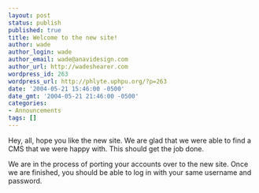 ```yaml
---
layout: post
status: publish
published: true
title: Welcome to the new site!
author: wade
author_login: wade
author_email: wade@anavidesign.com
author_url: http://wadeshearer.com
wordpress_id: 263
wordpress_url: http://phlyte.uphpu.org/?p=263
date: '2004-05-21 15:46:00 -0500'
date_gmt: '2004-05-21 21:46:00 -0500'
categories:
- Announcements
tags: []
---
```

<p>Hey, all, hope you like the new site. We are glad that we were able to find a CMS that we were happy with. This should get the job done.</p>
<p>We are in the process of porting your accounts over to the new site. Once we are finished, you should be able to log in with your same username and password.</p>
